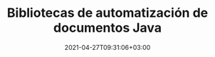 ---
############################# Static ############################
layout: "product"
date: 2021-04-27T09:31:06+03:00
draft: false

product: "Total"
product_tag: "total"
platform: "Java"
platform_tag: "java"

############################# Head ############################
head_title: "API de Java para ver, convertir, anotar, firmar, automatizar y buscar formatos de archivo"
head_description: "Utilice las versiones de Java de las API de manipulación de documentos de GroupDocs para integrarlas con sus propias plataformas y aplicaciones de Java."

############################# Header ############################
title: "Bibliotecas de automatización de documentos Java"
description: "API para ver, exportar, anotar, comparar, firmar, automatizar y buscar documentos desde cualquier aplicación Java."
button:
    enable: true

############################# SubMenu ############################
submenu:
  enable: true
  
  left:
      img_alt: "GroupDocs.Total for Java"
      image: "/border/groupdocs-total-java.svg"
      product: "GroupDocs.Total"
      platform: "Java"

  middle:
      button:
          # button loop
          - link: "#overview"
            text: "Visión de conjunto"

          # button loop
          - link: "#products"
            text: "productos"

          # button loop
          - link: "#features"
            text: "Características"

          # button loop
          - link: "#support"
            text: "Support"

          # button loop
          - link: "https://purchase.groupdocs.com/pricing/total/java"
            text: "Precios"

  right:
      link_download: "https://downloads.groupdocs.com/total"
      link_learn: "https://docs.groupdocs.com/total/java/"
      link_buy: "https://purchase.groupdocs.com"

############################# Visión de conjunto ############################
overview:
    enable: true
    content: |
      GroupDocs.Total para Java es una compilación de todas las API de Java que ofrece GroupDocs. Lo compilamos a diario para asegurarnos de que contiene las versiones más actualizadas de cada una de nuestras API de Java.
        
      Con GroupDocs.Total para Java, los desarrolladores pueden usar todas nuestras API con una sola licencia. Sin embargo, también puede solicitar cualquier API individual. las API que ofrecemos incluyen.

############################# productos ############################
products:
    enable: true
    title: "productos"
    description: "GroupDocs.Total para Java incluye las siguientes API de manipulación de documentos para Java:"

    product:
        # product loop
        - image: "/border/groupdocs-viewer-java.svg"
          img_alt: "GroupDocs.Viewer for Java"
          name: "GroupDocs.Viewer for Java"
          content: |
            Una poderosa API de visor de documentos que le permite mostrar más de 50 formatos de documentos en sus aplicaciones Java. El visor puede funcionar de dos formas: rasterizando documentos o convirtiéndolos a una combinación de SVG, HTML y CSS. Ambos métodos ofrecen renderizado de alta fidelidad.
              
            Los formatos de archivo admitidos incluyen documentos de oficina de Microsoft, Visio, Project y Outlook, PDF, AutoCAD, archivos de imagen (TIFF, JPG, BMP, GIF, TIFF, etc.) y más.
          link: "/viewer/java/"

        # product loop
        - image: "/border/groupdocs-annotation-java.svg"
          img_alt: "GroupDocs.Annotation for Java"
          name: "GroupDocs.Annotation for Java"
          content: |
            Una API flexible que permite a los usuarios finales anotar la oficina de Microsoft, PDF y otros documentos dentro de sus aplicaciones Java. la API viene con un conjunto completo de herramientas de marcado, que permiten a los usuarios finales resaltar, tachar y comentar texto e imágenes.
          link: "/annotation/java/"

          # product loop
        - image: "/border/groupdocs-conversion-java.svg"
          img_alt: "GroupDocs.Conversion for Java"
          name: "GroupDocs.Conversion for Java"
          content: |
            Una API de clase avanzada que le permite convertir de un lado a otro entre más de 50 formatos de documentos desde sus aplicaciones Java. la API admite todos los formatos de documentos de la oficina de Microsoft, así como PDF, HTML y formatos comunes de archivos de imagen (TIFF, JPEG, GIF, PNG, BMP). Los documentos se pueden convertir uno por uno sobre la marcha o agregarse a una cola de conversión.
          link: "/conversion/java/"

          # product loop
        - image: "/border/groupdocs-comparison-java.svg"
          img_alt: "GroupDocs.Comparison for Java"
          name: "GroupDocs.Comparison for Java"
          content: |
            Esta API permite a los usuarios finales encontrar rápida y fácilmente las diferencias entre dos revisiones de un documento. Compara los documentos cargados y muestra las diferencias entre ellos a través de una interfaz de usuario de vista de diferencias. Las diferencias se resaltan mediante la vista de líneas rojas, similar a la función de seguimiento de cambios de Microsoft Word.
          link: "/comparison/java/"

          # product loop
        - image: "/border/groupdocs-signature-java.svg"
          img_alt: "GroupDocs.Signature for Java"
          name: "GroupDocs.Signature for Java"
          content: |
            Con esta API, puede mejorar sin problemas sus aplicaciones con la capacidad de firma electrónica. Luego, sus usuarios pueden obtener documentos firmados electrónicamente utilizando solo un navegador web. Los registros de auditoría detallados, el cifrado SSL de 256 bits y otras características de seguridad avanzadas garantizan que los documentos firmados se mantengan privados y seguros, mientras que una interfaz de usuario similar a un asistente hace que el proceso de firma sea rápido y fácil.
          link: "/signature/java/"

          # product loop
        - image: "/border/groupdocs-assembly-java.svg"
          img_alt: "GroupDocs.Assembly for Java"
          name: "GroupDocs.Assembly for Java"
          content: |
            GroupDocs.Assembly para el motor Java es un conjunto de API de generación de informes y automatización de documentos diseñadas para crear documentos personalizados a partir de plantillas. El motor de informes de Java ensambla de manera inteligente los datos proporcionados con el documento de plantilla definido y genera un documento de salida basado en la fuente de datos en el mismo formato que el formato del documento de plantilla.
          link: "/assembly/java/"

          # product loop
        - image: "/border/groupdocs-metadata-java.svg"
          img_alt: "GroupDocs.Metadata for Java"
          name: "GroupDocs.Metadata for Java"
          content: |
            GroupDocs.Metadata para Java es una API de administración de metadatos de documentos diseñada para todas las operaciones básicas de metadatos, como ver, agregar, modificar y eliminar metadatos. Las API de metadatos admiten varios formatos de archivo. Puede cargar el documento de entrada y hacer que sus metadatos sean accesibles para el usuario para operaciones de metadatos.
          link: "/metadata/java/"

          # product loop
        - image: "/border/groupdocs-search-java.svg"
          img_alt: "GroupDocs.Search for Java"
          name: "GroupDocs.Search for Java"
          content: |
            GroupDocs.Search for Java: API de búsqueda de documentos para consultas avanzadas con funciones de indexación. Utilice la API en aplicaciones Java para documentos, incluidos Word, Excel, PowerPoint y PDF para la recuperación de texto completo y mucho más.
          link: "/search/java/"

          # product loop
        - image: "/border/groupdocs-parser-java.svg"
          img_alt: "GroupDocs.Parser for Java"
          name: "GroupDocs.Parser for Java"
          content: |
            GroupDocs.Parser para Java: un extractor de texto extensible y una API de análisis para leer o analizar el contenido del documento y las propiedades de metadatos de diferentes formatos de archivo. Funciona simplemente obteniendo el archivo como entrada y luego recupera el texto sin formato o formateado del archivo de entrada junto con las propiedades de los metadatos.
          link: "/parser/java/"

          # product loop
        - image: "/border/groupdocs-watermark-java.svg"
          img_alt: "GroupDocs.Watermark for Java"
          name: "GroupDocs.Watermark for Java"
          content: |
            GroupDocs.Watermark para Java es una API de marca de agua de documentos para agregar, buscar y eliminar la marca de agua de múltiples formatos de archivo. API admite tipos de marca de agua de texto e imagen. Esta API puede buscar y eliminar fácilmente la marca de agua agregada por cualquier software de terceros, mientras que es difícil eliminar la marca de agua agregada con esta API por cualquier herramienta de terceros.
          link: "/watermark/java/"

          # product loop
        - image: "/border/groupdocs-editor-java.svg"
          img_alt: "GroupDocs.Editor for Java"
          name: "GroupDocs.Editor for Java"
          content: |
            GroupDocs.Editor para Java es una API liviana para editar múltiples formatos de documentos en forma de HTML. La API del editor puede traducir el documento de origen a HTML y guardar el HTML editado en formato de documento de origen.
          link: "/editor/java/"

          # product loop
        - image: "/border/groupdocs-merger-java.svg"
          img_alt: "GroupDocs.Merger for Java"
          name: "GroupDocs.Merger for Java"
          content: |
            GroupDocs.Merger para Java es una API de fusión y unión de documentos para combinar y organizar varios archivos en uno solo, así como para dividir, eliminar o reordenar páginas en un documento de formato compatible.
          link: "/merger/java/"

          # product loop
        - image: "/border/groupdocs-redaction-java.svg"
          img_alt: "GroupDocs.Redaction for Java"
          name: "GroupDocs.Redaction for Java"
          content: |
            API de redacción de documentos de Java para proteger o eliminar cualquier información confidencial de documentos de Word, Excel, PowerPoint, imágenes y PDF utilizando tipos de redacción de texto, metadatos y anotaciones.
          link: "/redaction/java/"

############################# Características ############################
features:
    enable: true
    title: "Advanced API Características"

    feature:
      # feature loop
      - icon: "fas fa-file"
        content: "Representación HTML, Imagen y PDF de documentos"

      # feature loop
      - icon: "fas fa-water"
        content: "Marca de agua: agregue texto como marca de agua a todas las páginas e imágenes de la salida"

      # feature loop
      - icon: "fas fa-pen"
        content: "Anotaciones nativas de Word y PDF"
      
      # feature loop
      - icon: "fas fa-tools"
        content: "Conjunto completo de herramientas de anotación"

      # feature loop
      - icon: "fas fa-envelope"
        content: "Anotar documentos de correo electrónico, HTML y de imagen"

      # feature loop
      - icon: "fas fa-bolt"
        content: "Conversión de documentos rápida y precisa"

      # feature loop
      - icon: "fas fa-key"
        content: "Compara contenidos de documentos, archivos protegidos con contraseña, estilos de fuente y marcas de agua"

      # feature loop
      - icon: "fas fa-save"
        content: "Guardar resumen de diferencias en formato DOC o DOCX"

      # feature loop
      - icon: "fas fa-upload"
        content: "Cargar, escribir o dibujar firmas"

      # feature loop
      - icon: "fas fa-file-signature"
        content: "Verificaciones de firma digital para todo tipo"

      # feature loop
      - icon: "fas fa-server"
        content: "Genere documentos a partir de más de una fuente de datos"

      # feature loop
      - icon: "fas fa-eraser"
        content: "Analice y elimine metadatos ocultos en múltiples formatos de documentos"

      # feature loop
      - icon: "fas fa-search-plus"
        content: "Buscar y comparar metadatos"

      # feature loop
      - icon: "fas fa-file-excel"
        content: "Exportar metadatos a Excel/CSV"

      # feature loop
      - icon: "fas fa-lock"
        content: "Extracción de texto de archivos protegidos con contraseña"

      # feature loop
      - icon: "fas fa-search-minus"
        content: "Buscar y eliminar marca de agua de texto/imagen"

      # feature loop
      - icon: "fas fa-file-image"
        content: "Editar múltiples formatos de documentos"

      # feature loop
      - icon: "fas fa-file-alt"
        content: "Combinar varios archivos en uno solo"

############################# Support ############################
support:
    enable: true

############################# Solutions ############################
solutions:
    enable: false
    title: "GroupDocs.Total para Java ofrece soluciones individuales para"

    solution:
        # solution loop
        - img_alt: "GroupDocs.Viewer for Java"
          image: "/border/groupdocs-viewer-java.svg"
          product: "GroupDocs.Viewer"
          platform: "Java"
          link: "/viewer/java/"
        
        # solution loop
        - img_alt: "GroupDocs.Annotation for Java"
          image: "/border/groupdocs-annotation-java.svg"
          product: "GroupDocs.Annotation"
          platform: "Java"
          link: "/annotation/java/"

        # solution loop
        - img_alt: "GroupDocs.Conversion for Java"
          image: "/border/groupdocs-conversion-java.svg"
          product: "GroupDocs.Conversion"
          platform: "Java"
          link: "/conversion/java/"

        # solution loop
        - img_alt: "GroupDocs.Comparison for Java"
          image: "/border/groupdocs-comparison-java.svg"
          product: "GroupDocs.Comparison"
          platform: "Java"
          link: "/comparison/java/"

        # solution loop
        - img_alt: "GroupDocs.Signature for Java"
          image: "/border/groupdocs-signature-java.svg"
          product: "GroupDocs.Signature"
          platform: "Java"
          link: "/signature/java/"

        # solution loop
        - img_alt: "GroupDocs.Assembly for Java"
          image: "/border/groupdocs-assembly-java.svg"
          product: "GroupDocs.Assembly"
          platform: "Java"
          link: "/assembly/java/"

        # solution loop
        - img_alt: "GroupDocs.Metadata for Java"
          image: "/border/groupdocs-metadata-java.svg"
          product: "GroupDocs.Metadata"
          platform: "Java"
          link: "/metadata/java/"

        # solution loop
        - img_alt: "GroupDocs.Search for Java"
          image: "/border/groupdocs-search-java.svg"
          product: "GroupDocs.Search"
          platform: "Java"
          link: "/search/java/"

        # solution loop
        - img_alt: "GroupDocs.Parser for Java"
          image: "/border/groupdocs-parser-java.svg"
          product: "GroupDocs.Parser"
          platform: "Java"
          link: "/parser/java/"

        # solution loop
        - img_alt: "GroupDocs.Watermark for Java"
          image: "/border/groupdocs-watermark-java.svg"
          product: "GroupDocs.Watermark"
          platform: "Java"
          link: "/watermark/java/"

        # solution loop
        - img_alt: "GroupDocs.Editor for Java"
          image: "/border/groupdocs-editor-java.svg"
          product: "GroupDocs.Editor"
          platform: "Java"
          link: "/editor/java/"

        # solution loop
        - img_alt: "GroupDocs.Merger for Java"
          image: "/border/groupdocs-merger-java.svg"
          product: "GroupDocs.Merger"
          platform: "Java"
          link: "/merger/java/"

        # solution loop
        - img_alt: "GroupDocs.Redaction for Java"
          image: "/border/groupdocs-redaction-java.svg"
          product: "GroupDocs.Redaction"
          platform: "Java"
          link: "/redaction/java/"

############################# Back to top ###############################
back_to_top:
  enable: true
---